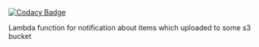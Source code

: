 [![Codacy Badge](https://api.codacy.com/project/badge/Grade/006a742933a14655b987448cb7e02f5e)](https://app.codacy.com/app/alexdomoryonok/AWS-S3-Slack-Lambda-Notification?utm_source=github.com&utm_medium=referral&utm_content=Domoryonok/AWS-S3-Slack-Lambda-Notification&utm_campaign=badger)


Lambda function for notification about items which uploaded to some s3 bucket
